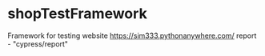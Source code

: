 # shopTestFramework

Framework  for testing website https://sim333.pythonanywhere.com/
report -  "cypress/report"



